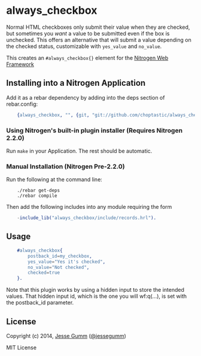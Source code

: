 # always_checkbox

Normal HTML checkboxes only submit their value when they are checked, but
sometimes you *want* a value to be submitted even if the box is unchecked.
This offers an alternative that will submit a value depending on the checked
status, customizable with `yes_value` and `no_value`.

This creates an `#always_checkbox{}` element for the [Nitrogen Web
Framework](http://nitrogenproject.com)

## Installing into a Nitrogen Application

Add it as a rebar dependency by adding into the deps section of rebar.config:

```erlang
	{always_checkbox, "", {git, "git://github.com/choptastic/always_checkbox.git", {branch, master}}}
```

### Using Nitrogen's built-in plugin installer (Requires Nitrogen 2.2.0)

Run `make` in your Application. The rest should be automatic.

### Manual Installation (Nitrogen Pre-2.2.0)

Run the following at the command line:

```shell
	./rebar get-deps
	./rebar compile
```

Then add the following includes into any module requiring the form

```erlang
	-include_lib("always_checkbox/include/records.hrl").
```

## Usage

```erlang
	#always_checkbox{
		postback_id=my_checkbox,
		yes_value="Yes it's checked",
		no_value="Not checked",
		checked=true
	}.	
```

Note that this plugin works by using a hidden input to store
the intended values. That hidden input id, which is the one
you will wf:q(...), is set with the postback_id parameter.

## License

Copyright (c) 2014, [Jesse Gumm](http://sigma-star.com/page/jesse)
([@jessegumm](http://twitter.com/jessegumm))

MIT License
